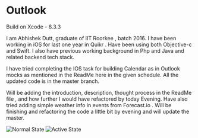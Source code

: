 # Outlook

Build on Xcode - 8.3.3

I am Abhishek Dutt, graduate of IIT Roorkee , batch 2016. 
I have been working in iOS for last one year in Quikr . Have been using both Objective-c and Swift. I also have previous working background in Php and Java and related backend tech stack.

I have tried completing the IOS task for building Calendar as in Outlook mocks as mentioned in the ReadMe here in the given schedule.
All the updated code is in the master branch.

Will be adding the introduction, description, thought process in the ReadMe file , and how further I would have refactored by today Evening. 
Have also tried adding simple weather info in events from Forecast.io .
Will be finishing and refactoring the code a little bit by evening and will update the master.

![Normal State](https://user-images.githubusercontent.com/6864402/30432586-bc3563bc-997f-11e7-9abb-493cfee1dd8d.jpg)
![Active State](https://user-images.githubusercontent.com/6864402/30432585-bc2f9702-997f-11e7-9f49-83d86f3fab7f.jpg)
